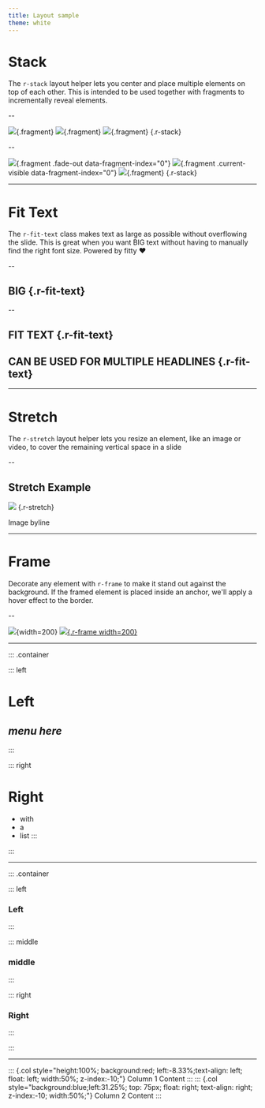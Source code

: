 ```yaml
---
title: Layout sample
theme: white
---
```


# Stack

The `r-stack` layout helper lets you center and place multiple elements on top of each other. This is intended to be used together with fragments to incrementally reveal elements.

--

![](https://placekitten.com/450/300){.fragment}
![](https://placekitten.com/300/450){.fragment}
![](https://placekitten.com/400/400){.fragment}
{.r-stack}

--

![](https://placekitten.com/450/300){.fragment .fade-out data-fragment-index="0"}
![](https://placekitten.com/300/450){.fragment .current-visible data-fragment-index="0"}
![](https://placekitten.com/400/400){.fragment}
{.r-stack}

---

# Fit Text

The `r-fit-text` class makes text as large as possible without overflowing the slide. This is great when you want BIG text without having to manually find the right font size. Powered by fitty ❤️

--


## BIG {.r-fit-text}

--

## FIT TEXT {.r-fit-text}
## CAN BE USED FOR MULTIPLE HEADLINES {.r-fit-text}

---

# Stretch

The `r-stretch` layout helper lets you resize an element, like an image or video, to cover the remaining vertical space in a slide

--

## Stretch Example

![](https://revealjs.com/images/slides-symbol-512x512.png)
{.r-stretch}

Image byline

---

# Frame

Decorate any element with `r-frame` to make it stand out against the background. If the framed element is placed inside an anchor, we'll apply a hover effect to the border.

--

![](https://revealjs.com/images/logo/reveal-symbol.svg){width=200}
[![](https://revealjs.com/images/logo/reveal-symbol.svg){.r-frame width=200}](#)


---

<!-- .slide: data-background-image="https://i.stack.imgur.com/HLiKD.jpg" -->

::: .container

::: left
# Left 
*menu here*
- 
:::


::: right
# Right
- with
- a
- list
:::

:::

---

<!-- .slide: data-background-image="https://wallpapercave.com/wp/PDg6l0Y.jpg" -->

::: .container

::: left
### Left 

:::

::: middle
### middle
 
:::


::: right
### Right
:::

:::

---

::: {.col style="height:100%; background:red; left:-8.33%;text-align: left; float: left; width:50%; z-index:-10;"}
Column 1 Content
:::
::: {.col style="background:blue;left:31.25%; top: 75px;  float: right;  text-align: right;  z-index:-10;  width:50%;"}
Column 2 Content
:::

